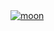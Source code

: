 <a href="https://youtu.be/pdl6e52Kf0k">
  <img src="https://user-images.githubusercontent.com/61495413/181278764-88539613-1f72-482a-bb7b-7edc59466e2e.png" alt="moon">
</a>
